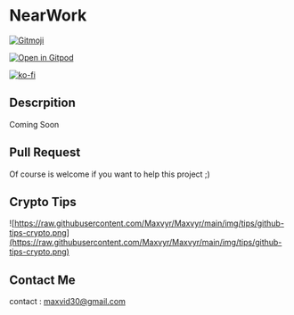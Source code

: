 # NearWork

<a href="https://gitmoji.dev">
  <img src="https://img.shields.io/badge/gitmoji-%20😜%20😍-FFDD67.svg?style=flat-square" alt="Gitmoji">
</a>

[![Open in Gitpod](https://gitpod.io/button/open-in-gitpod.svg)](https://gitpod.io#https://github.com/Maxvyr/near-network-profil)

[![ko-fi](https://ko-fi.com/img/githubbutton_sm.svg)](https://ko-fi.com/A0A72UVP8)

## Descrpition

Coming Soon

## Pull Request

Of course is welcome if you want to help this project ;)

## Crypto Tips

![https://raw.githubusercontent.com/Maxvyr/Maxvyr/main/img/tips/github-tips-crypto.png](https://raw.githubusercontent.com/Maxvyr/Maxvyr/main/img/tips/github-tips-crypto.png)

## Contact Me

contact : [maxvid30@gmail.com](mailto:maxvid30@gmail.com)
